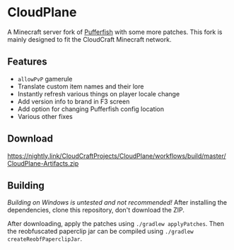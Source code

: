 # CloudPlane

A Minecraft server fork of [Pufferfish](https://github.com/pufferfish-gg/Pufferfish) with some more patches.
This fork is mainly designed to fit the CloudCraft Minecraft network.

## Features

- `allowPvP` gamerule
- Translate custom item names and their lore
- Instantly refresh various things on player locale change
- Add version info to brand in F3 screen
- Add option for changing Pufferfish config location
- Various other fixes

## Download

https://nightly.link/CloudCraftProjects/CloudPlane/workflows/build/master/CloudPlane-Artifacts.zip

## Building

_Building on Windows is untested and not recommended!_
After installing the dependencies, clone this repository, don't download the ZIP.

After downloading, apply the patches using `./gradlew applyPatches`. Then the reobfuscated paperclip jar can be compiled
using `./gradlew createReobfPaperclipJar`.
